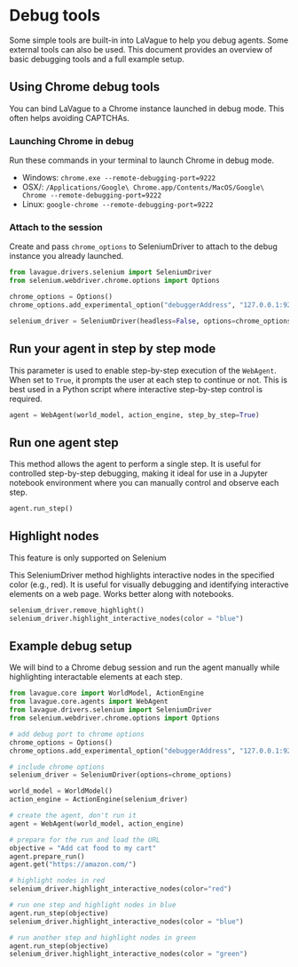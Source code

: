 # Debug tools

Some simple tools are built-in into LaVague to help you debug agents. Some external tools can also be used. This document provides an overview of basic debugging tools and a full example setup. 


## Using Chrome debug tools

You can bind LaVague to a Chrome instance launched in debug mode. This often helps avoiding CAPTCHAs. 

### Launching Chrome in debug

Run these commands in your terminal to launch Chrome in debug mode. 

- Windows: `chrome.exe --remote-debugging-port=9222`
- OSX/: `/Applications/Google\ Chrome.app/Contents/MacOS/Google\ Chrome --remote-debugging-port=9222`
- Linux: `google-chrome --remote-debugging-port=9222`

### Attach to the session

Create and pass `chrome_options` to SeleniumDriver to attach to the debug instance you already launched. 

```python
from lavague.drivers.selenium import SeleniumDriver
from selenium.webdriver.chrome.options import Options

chrome_options = Options()
chrome_options.add_experimental_option("debuggerAddress", "127.0.0.1:9222")

selenium_driver = SeleniumDriver(headless=False, options=chrome_options)
```


## Run your agent in step by step mode

This parameter is used to enable step-by-step execution of the `WebAgent`. When set to `True`, it prompts the user at each step to continue or not. This is best used in a Python script where interactive step-by-step control is required.

```python
agent = WebAgent(world_model, action_engine, step_by_step=True)
```

## Run one agent step

This method allows the agent to perform a single step. It is useful for controlled step-by-step debugging, making it ideal for use in a Jupyter notebook environment where you can manually control and observe each step.

```python
agent.run_step()
```

## Highlight nodes 
This feature is only supported on Selenium

This SeleniumDriver method highlights interactive nodes in the specified color (e.g., red). It is useful for visually debugging and identifying interactive elements on a web page. Works better along with notebooks. 

```python
selenium_driver.remove_highlight()
selenium_driver.highlight_interactive_nodes(color = "blue")
```

## Example debug setup

We will bind to a Chrome debug session and run the agent manually while highlighting interactable elements at each step. 

```python
from lavague.core import WorldModel, ActionEngine
from lavague.core.agents import WebAgent
from lavague.drivers.selenium import SeleniumDriver
from selenium.webdriver.chrome.options import Options

# add debug port to chrome options
chrome_options = Options()
chrome_options.add_experimental_option("debuggerAddress", "127.0.0.1:9222")

# include chrome options 
selenium_driver = SeleniumDriver(options=chrome_options)

world_model = WorldModel()
action_engine = ActionEngine(selenium_driver)

# create the agent, don't run it
agent = WebAgent(world_model, action_engine)

# prepare for the run and load the URL
objective = "Add cat food to my cart"
agent.prepare_run()
agent.get("https://amazon.com/")

# highlight nodes in red
selenium_driver.highlight_interactive_nodes(color="red")

# run one step and highlight nodes in blue
agent.run_step(objective)
selenium_driver.highlight_interactive_nodes(color = "blue")

# run another step and highlight nodes in green
agent.run_step(objective)
selenium_driver.highlight_interactive_nodes(color = "green")
```

